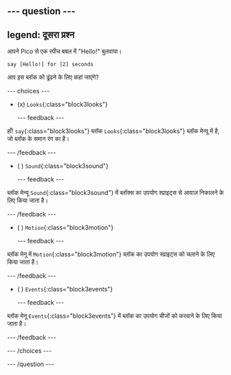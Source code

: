 
--- question ---
---
legend: दूसरा प्रश्न
---

आपने Pico से एक स्पीच बबल में "Hello!" बुलवाया।

```blocks3
say [Hello!] for [2] seconds
```

आप इस ब्लॉक को ढूंढने के लिए कहां जाएंगे?

--- choices ---

- (x) `Looks`{:class="block3looks"}

  --- feedback ---

हाँ! `say`{:class="block3looks"} ब्लॉक `Looks`{:class="block3looks"} ब्लॉक मेन्यू में है, जो ब्लॉक के समान रंग का है।

  --- /feedback ---

- ( ) `Sound`{:class="block3sound"}

  --- feedback ---

ब्लॉक मेन्यू `Sound`{:class="block3sound"} में ब्लॉक्स का उपयोग स्प्राइट्स से आवाज़ निकालने के लिए किया जाता है।

  --- /feedback ---

- ( ) `Motion`{:class="block3motion"}

  --- feedback ---

ब्लॉक मेनू में `Motion`{:class="block3motion"} ब्लॉक का उपयोग स्प्राइट्स को चलाने के लिए किया जाता है।

  --- /feedback ---

- ( ) `Events`{:class="block3events"}

  --- feedback ---

ब्लॉक मेनू `Events`{:class="block3events"} में ब्लॉक का उपयोग चीजों को करवाने के लिए किया जाता है।

  --- /feedback ---

--- /choices ---

--- /question ---

